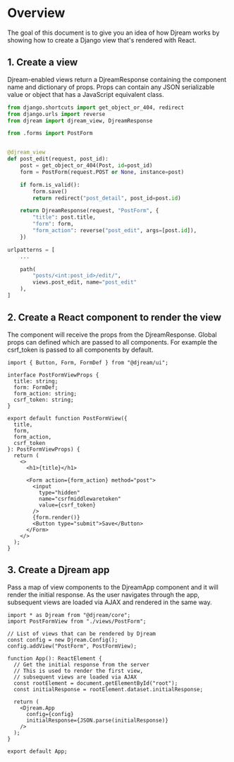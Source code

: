 # Overview

The goal of this document is to give you an idea of how Djream works by showing how to create a Django view that's rendered with React.

## 1. Create a view

Djream-enabled views return a DjreamResponse containing the component name and dictionary of props. Props can contain any JSON serializable value or object that has a JavaScript equivalent class.

```python title="views.py
from django.shortcuts import get_object_or_404, redirect
from django.urls import reverse
from djream import djream_view, DjreamResponse

from .forms import PostForm


@djream_view
def post_edit(request, post_id):
    post = get_object_or_404(Post, id=post_id)
    form = PostForm(request.POST or None, instance=post)

    if form.is_valid():
        form.save()
        return redirect("post_detail", post_id=post.id)

    return DjreamResponse(request, "PostForm", {
        "title": post.title,
        "form": form,
        "form_action": reverse("post_edit", args=[post.id]),
    })
```

```python title="urls.py
urlpatterns = [
    ...

    path(
        "posts/<int:post_id>/edit/",
        views.post_edit, name="post_edit"
    ),
]
```


## 2. Create a React component to render the view

The component will receive the props from the DjreamResponse. Global props can defined which are passed to all components. For example the csrf_token is passed to all components by default.

```tsx title="views/PostForm.tsx"
import { Button, Form, FormDef } from "@djream/ui";

interface PostFormViewProps {
  title: string;
  form: FormDef;
  form_action: string;
  csrf_token: string;
}

export default function PostFormView({
  title,
  form,
  form_action,
  csrf_token
}: PostFormViewProps) {
  return (
    <>
      <h1>{title}</h1>

      <Form action={form_action} method="post">
        <input
          type="hidden"
          name="csrfmiddlewaretoken"
          value={csrf_token}
        />
        {form.render()}
        <Button type="submit">Save</Button>
      </Form>
    </>
  );
}
```

## 3. Create a Djream app

Pass a map of view components to the DjreamApp component and it will render the initial response. As the user navigates through the app, subsequent views are loaded via AJAX and rendered in the same way.

```tsx title="app.tsx"
import * as Djream from "@djream/core";
import PostFormView from "./views/PostForm";

// List of views that can be rendered by Djream
const config = new Djream.Config();
config.addView("PostForm", PostFormView);

function App(): ReactElement {
  // Get the initial response from the server
  // This is used to render the first view,
  // subsequent views are loaded via AJAX
  const rootElement = document.getElementById("root");
  const initialResponse = rootElement.dataset.initialResponse;

  return (
    <Djream.App
      config={config}
      initialResponse={JSON.parse(initialResponse)}
    />
  );
}

export default App;
```
